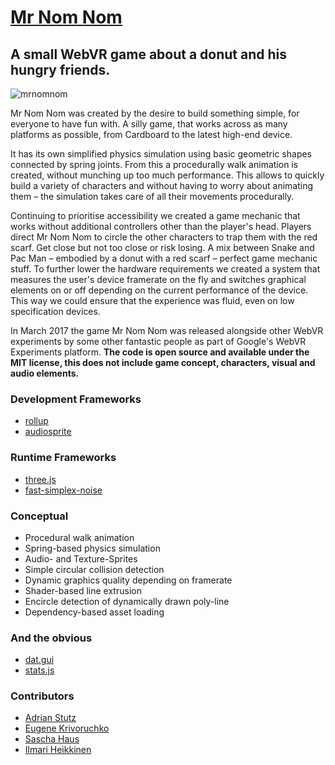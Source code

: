 
# [Mr Nom Nom](https://mrnmnm.com)

## A small WebVR game about a donut and his hungry friends.

![mrnomnom](https://github.com/etterstudio/mrnomnom/raw/master/dist/img/mrnomnom.png)

Mr Nom Nom was created by the desire to build something simple, for everyone to have fun with. A silly game, that works across as many platforms as possible, from Cardboard to the latest high-end device. 

It has its own simplified physics simulation using basic geometric shapes connected by spring joints. From this a procedurally walk animation is created, without munching up too much performance. This allows to quickly build a variety of characters and without having to worry about animating them – the simulation takes care of all their movements procedurally.

Continuing to prioritise accessibility we created a game mechanic that works without additional controllers other than the player's head. Players direct Mr Nom Nom to circle the other characters to trap them with the red scarf. Get close but not too close or risk losing. A mix between Snake and Pac Man – embodied by a donut with a red scarf – perfect game mechanic stuff.
To further lower the hardware requirements we created a system that measures the user's device framerate on the fly and switches graphical elements on or off depending on the current performance of the device. This way we could ensure that the experience was fluid, even on low specification devices.

In March 2017 the game Mr Nom Nom was released alongside other WebVR experiments by some other fantastic people as part of Google's WebVR Experiments platform. **The code is open source and available under the MIT license, this does not include game concept, characters, visual and audio elements.**

### Development Frameworks
- [rollup](http://rollupjs.org)
- [audiosprite](https://github.com/tonistiigi/audiosprite)

### Runtime Frameworks
- [three.js](http://threejs.org)
- [fast-simplex-noise](https://github.com/joshforisha/fast-simplex-noise-js)

### Conceptual
- Procedural walk animation
- Spring-based physics simulation
- Audio- and Texture-Sprites
- Simple circular collision detection
- Dynamic graphics quality depending on framerate
- Shader-based line extrusion
- Encircle detection of dynamically drawn poly-line
- Dependency-based asset loading

### And the obvious
- [dat.gui](https://github.com/dataarts/dat.gui)
- [stats.js](https://github.com/mrdoob/stats.js/)

### Contributors
- [Adrian Stutz](https://github.com/sttz)
- [Eugene Krivoruchko](https://github.com/ekrivoruchko)
- [Sascha Haus](https://github.com/saschahaus)
- [Ilmari Heikkinen](https://github.com/kig)

